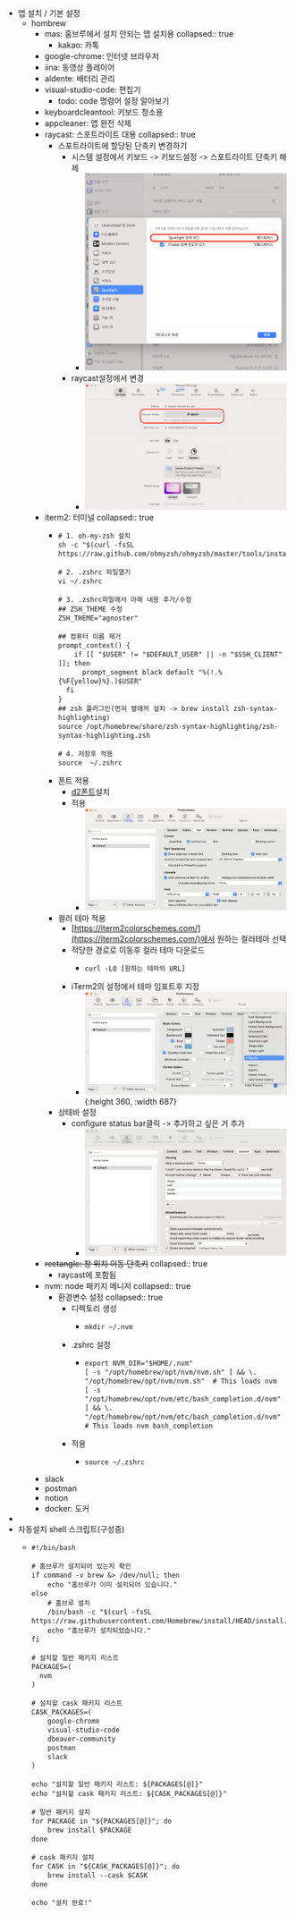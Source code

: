 - 앱 설치 / 기본 설정
	- hombrew
		- mas: 홈브루에서 설치 안되는 앱 설치용
		  collapsed:: true
			- kakao: 카톡
		- google-chrome: 인터넷 브라우저
		- iina: 동영상 플레이어
		- aldente: 배터리 관리
		- visual-studio-code: 편집기
			- todo: code 명령어 설정 알아보기
		- keyboardcleantool: 키보드 청소용
		- appcleaner: 앱 완전 삭제
		- raycast: 스포트라이트 대용
		  collapsed:: true
			- 스포트라이트에 할당된 단축키 변경하기
				- 시스템 설정에서 키보드 -> 키보드설정 -> 스포트라이트 단축키 해제
					- ![image.png](../assets/image_1713943450556_0.png)
				- raycast설정에서 변경
					- ![image.png](../assets/image_1713943530352_0.png)
		- iterm2: 터미널
		  collapsed:: true
			- ```shell
			  # 1. oh-my-zsh 설치
			  sh -c "$(curl -fsSL https://raw.github.com/ohmyzsh/ohmyzsh/master/tools/install.sh)"
			  
			  # 2. .zshrc 파일열기
			  vi ~/.zshrc
			  
			  # 3. .zshrc파일에서 아래 내용 추가/수정
			  ## ZSH_THEME 수정
			  ZSH_THEME="agnoster"
			  
			  ## 컴퓨터 이름 제거
			  prompt_context() {
			      if [[ "$USER" != "$DEFAULT_USER" || -n "$SSH_CLIENT" ]]; then
			        prompt_segment black default "%(!.%{%F{yellow}%}.)$USER"
			    fi
			  }
			  ## zsh 플러그인(먼저 옆에꺼 설치 -> brew install zsh-syntax-highlighting)
			  source /opt/homebrew/share/zsh-syntax-highlighting/zsh-syntax-highlighting.zsh
			  
			  # 4. 저장후 적용
			  source  ~/.zshrc
			  ```
			- 폰트 적용
				- [d2폰트](https://github.com/naver/d2codingfont/?tab=readme-ov-file)설치
				- 적용
					- ![image.png](../assets/image_1713942399719_0.png)
			- 컬러 테마 적용
				- [https://iterm2colorschemes.com/](https://iterm2colorschemes.com/)에서 원하는 컬러테마 선택
				- 적당한 경로로 이동후 컬러 테마 다운로드
					- ```shell
					  curl -LO [원하는 테마의 URL]
					  ```
				- iTerm2의 설정에서 테마 임포트후 지정
					- ![image.png](../assets/image_1713943896077_0.png){:height 360, :width 687}
			- 상태바 설정
				- configure status bar클릭 -> 추가하고 싶은 거 추가
					- ![image.png](../assets/image_1713944351283_0.png)
		- ~~rectangle: 창 위치 이동 단축키~~
		  collapsed:: true
			- raycast에 포함됨
		- nvm: node 패키지 메니저
		  collapsed:: true
			- 환경변수 설정
			  collapsed:: true
				- 디렉토리 생성
					- ```shell
					  mkdir ~/.nvm
					  ```
				- .zshrc 설정
					- ```shell
					  export NVM_DIR="$HOME/.nvm"
					  [ -s "/opt/homebrew/opt/nvm/nvm.sh" ] && \. "/opt/homebrew/opt/nvm/nvm.sh"  # This loads nvm
					  [ -s "/opt/homebrew/opt/nvm/etc/bash_completion.d/nvm" ] && \. "/opt/homebrew/opt/nvm/etc/bash_completion.d/nvm"  # This loads nvm bash_completion
					  ```
				- 적용
					- ```shell
					  source ~/.zshrc
					  ```
		- slack
		- postman
		- notion
		- docker: 도커
-
- 자동설치 shell 스크립트(구성중)
	- ```shell
	  #!/bin/bash
	  
	  # 홈브루가 설치되어 있는지 확인
	  if command -v brew &> /dev/null; then
	      echo "홈브루가 이미 설치되어 있습니다."
	  else
	      # 홈브루 설치
	      /bin/bash -c "$(curl -fsSL https://raw.githubusercontent.com/Homebrew/install/HEAD/install.sh)"
	      echo "홈브루가 설치되었습니다."
	  fi
	  
	  # 설치할 일반 패키지 리스트
	  PACKAGES=(
	  	nvm
	  )
	  
	  # 설치할 cask 패키지 리스트
	  CASK_PACKAGES=(
	      google-chrome
	      visual-studio-code
	      dbeaver-community
	      postman
	      slack
	  )
	  
	  echo "설치할 일반 패키지 리스트: ${PACKAGES[@]}"
	  echo "설치할 cask 패키지 리스트: ${CASK_PACKAGES[@]}"
	  
	  # 일반 패키지 설치
	  for PACKAGE in "${PACKAGES[@]}"; do
	      brew install $PACKAGE
	  done
	  
	  # cask 패키지 설치
	  for CASK in "${CASK_PACKAGES[@]}"; do
	      brew install --cask $CASK
	  done
	  
	  echo "설치 완료!"
	  ```
